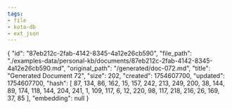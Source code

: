 ```yaml
---
tags:
- file
- kota-db
- ext_json
---
```

{
  "id": "87eb212c-2fab-4142-8345-4a12e26cb590",
  "file_path": "./examples-data/personal-kb/documents/87eb212c-2fab-4142-8345-4a12e26cb590.md",
  "original_path": "/generated/doc-072.md",
  "title": "Generated Document 72",
  "size": 202,
  "created": 1754607700,
  "updated": 1754607700,
  "hash": [
    87,
    134,
    86,
    162,
    15,
    157,
    242,
    213,
    249,
    200,
    38,
    144,
    89,
    174,
    118,
    144,
    204,
    241,
    1,
    109,
    117,
    6,
    12,
    220,
    98,
    117,
    218,
    216,
    26,
    169,
    37,
    85
  ],
  "embedding": null
}